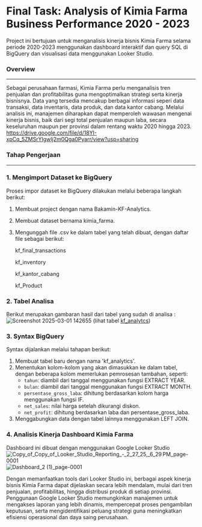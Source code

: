 
# Final Task: Analysis of Kimia Farma Business Performance 2020 - 2023

Project ini bertujuan untuk menganalisis kinerja bisnis Kimia Farma selama periode 2020-2023 menggunakan dashboard interaktif dan query SQL di BigQuery dan visualisasi data menggunakan Looker Studio.

### **Overview**
---
Sebagai perusahaan farmasi, Kimia Farma perlu menganalisis tren penjualan dan profitabilitas guna mengoptimalkan strategi serta kinerja bisnisnya. Data yang tersedia mencakup berbagai informasi seperi data transaksi, data inventaris, data produk, dan data kantor cabang. Melalui analisis ini, manajemen diharapkan dapat memperoleh wawasan mengenai kinerja bisnis, baik dari segi total penjualan maupun laba, secara keseluruhan maupun per provinsi dalam rentang waktu 2020 hingga 2023. https://drive.google.com/file/d/18YI-xpCq_5ZMSrYIgwIj2m0Qga0Pyarr/view?usp=sharing


### **Tahap Pengerjaan**
---
### 1. Mengimport Dataset ke BigQuery
Proses impor dataset ke BigQuery dilakukan melalui beberapa langkah berikut:
1. Membuat project dengan nama Bakamin-KF-Analytics.
2. Membuat dataset bernama kimia_farma.
3. Mengunggah file .csv ke dalam tabel yang telah dibuat, dengan daftar file sebagai berikut:

    kf_final_transactions

    kf_inventory

    kf_kantor_cabang

    kf_Product

### 2. Tabel Analisa
Berikut merupakan gambaran hasil dari tabel yang sudah di analisa :
![Screenshot 2025-03-01 142655](https://github.com/user-attachments/assets/dd684fab-80a0-465b-940e-df562d88974f)
(lihat tabel [kf_analytcs](https://docs.google.com/spreadsheets/d/1XUep0iTDMqESju_LtTV-YN4Q1lmO2wL0QQfaVS6Cza0/edit?usp=sharing))

### 3. Syntax BigQuery
Syntax dijalankan melalui tahapan berikut:
1. Membuat tabel baru dengan nama 'kf_analytics'.
2. Menentukan kolom-kolom yang akan dimasukkan ke dalam tabel, dengan beberapa kolom memerlukan pemrosesan tambahan, seperti:
    - `tahun`: diambil dari tanggal menggunakan fungsi EXTRACT YEAR.
    - `bulan`: diambil dari tanggal menggunakan fungsi EXTRACT MONTH.
    - `persentase_gross_laba`: dihitung berdasarkan kolom harga menggunakan fungsi IF.
    - `net_sales`: nilai harga setelah dikurangi diskon.
    - `net_profit`: dihitung berdasarkan laba dan persentase_gross_laba.
3. Menggabungkan data dengan tabel lainnya menggunakan LEFT JOIN.

### 4. Analisis Kinerja Dashboard Kimia Farma
Dashboard ini dibuat dengan menggunakan Google Looker Studio
![Copy_of_Copy_of_Looker_Studio_Reporting_-_2_27_25,_6_29 PM_page-0001](https://github.com/user-attachments/assets/30b33cb7-4d47-49e9-ae4c-963beb17783a)
![Dashboard_2 (1)_page-0001](https://github.com/user-attachments/assets/e0857463-d14b-43cd-a1cf-8196897b8fdf)


Dengan memanfaatkan tools dari Looker Studio ini, berbagai aspek kinerja bisnis Kimia Farma dapat dijelaskan secara lebih mendalam, mulai dari tren penjualan, profitabilitas, hingga distribusi produk di setiap provinsi. Penggunaan Google Looker Studio memungkinkan manajemen untuk mengakses laporan yang lebih dinamis, mempercepat proses pengambilan keputusan, serta mengidentifikasi peluang strategi guna meningkatkan efisiensi operasional dan daya saing perusahaan.


